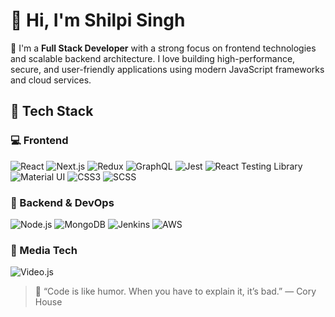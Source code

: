 # 👋 Hi, I'm Shilpi Singh

🚀 I'm a **Full Stack Developer** with a strong focus on frontend technologies and scalable backend architecture. I love building high-performance, secure, and user-friendly applications using modern JavaScript frameworks and cloud services.

## 💼 Tech Stack

### 💻 Frontend
![React](https://img.shields.io/badge/-React-61DAFB?style=for-the-badge&logo=react)
![Next.js](https://img.shields.io/badge/-Next.js-000000?style=for-the-badge&logo=next.js)
![Redux](https://img.shields.io/badge/-Redux-764ABC?style=for-the-badge&logo=redux)
![GraphQL](https://img.shields.io/badge/-GraphQL-E10098?style=for-the-badge&logo=graphql)
![Jest](https://img.shields.io/badge/-Jest-C21325?style=for-the-badge&logo=jest)
![React Testing Library](https://img.shields.io/badge/-React%20Testing%20Library-E33332?style=for-the-badge&logo=testing-library)
![Material UI](https://img.shields.io/badge/-MaterialUI-0081CB?style=for-the-badge&logo=mui)
![CSS3](https://img.shields.io/badge/-CSS3-1572B6?style=for-the-badge&logo=css3)
![SCSS](https://img.shields.io/badge/-SCSS-CC6699?style=for-the-badge&logo=sass)

### 🧠 Backend & DevOps
![Node.js](https://img.shields.io/badge/-Node.js-339933?style=for-the-badge&logo=nodedotjs)
![MongoDB](https://img.shields.io/badge/-MongoDB-47A248?style=for-the-badge&logo=mongodb)
![Jenkins](https://img.shields.io/badge/-Jenkins-D24939?style=for-the-badge&logo=jenkins)
![AWS](https://img.shields.io/badge/-AWS-232F3E?style=for-the-badge&logo=amazon-aws)

### 🎥 Media Tech
![Video.js](https://img.shields.io/badge/-Video.js-1B75BC?style=for-the-badge&logo=video.js)



> 💬 “Code is like humor. When you have to explain it, it’s bad.” — Cory House  
